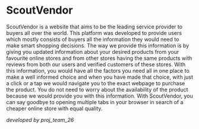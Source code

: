 # ScoutVendor



ScoutVendor is a website that aims to be the leading service provider to buyers all over the world. This platform was developed to provide users which mostly consists of buyers all the information they would need to make smart shopping decisions. The way we provide this information is by giving you updated information about your desired products from your favourite online stores and from other stores having the same products with reviews from both our users and verified customers of these stores. With this information, you would have all the factors you need all in one place to make a well informed choice and when you have made that choice, with just a click or a tap we would navigate you to the exact webpage to purchase the product. You do not need to worry about the availability  of the product because we would provide you with this information. With ScoutVendor, you can say goodbye to opening multiple tabs in your browser in search of a cheaper online store with equal quality. 


_*developed by proj_team_26*_



